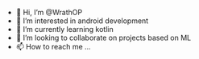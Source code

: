 - 👋 Hi, I’m @WrathOP
- 👀 I’m interested in android development
- 🌱 I’m currently learning kotlin
- 💞️ I’m looking to collaborate on projects based on ML
- 📫 How to reach me ...

<!---
WrathOP/WrathOP is a ✨ special ✨ repository because its `README.md` (this file) appears on your GitHub profile.
You can click the Preview link to take a look at your changes.
--->
